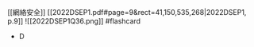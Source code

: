 [[網絡安全]] 
[[2022DSEP1.pdf#page=9&rect=41,150,535,268|2022DSEP1, p.9]]
![[2022DSEP1Q36.png]] #flashcard 
- D
<!--ID: 1730705096565-->


